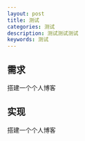 ```yaml
---
layout: post
title: 测试
categories: 测试
description: 测试测试测试
keywords: 测试
---
```


## 需求

搭建一个个人博客

## 实现

搭建一个个人博客
